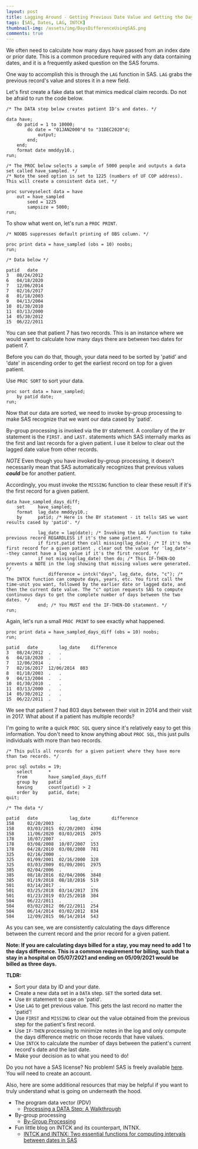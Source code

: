 ```yaml
---
layout: post
title: Lagging Around - Getting Previous Date Value and Getting the Days Difference
tags: [SAS, Dates, LAG, INTCK]
thumbnail-img: /assets/img/DaysDifferenceUsingSAS.png
comments: true
---
```


We often need to calculate how many days have passed from an index date or prior date. This is a common procedure required with any data containing dates, and it is a frequently asked question on the SAS forums.

One way to accomplish this is through the `LAG` function in SAS. `LAG` grabs the previous record's value and stores it in a new field.

Let's first create a fake data set that mimics medical claim records. Do not be afraid to run the code below.

```sas
/* The DATA step below creates patient ID's and dates. */

data have;
	do patid = 1 to 10000;
		do date = "01JAN2000"d to "31DEC2020"d;
			output;
		end;
	end;
	format date mmddyy10.;
run;

/* The PROC below selects a sample of 5000 people and outputs a data set called have_sampled. */
/* Note the seed option is set to 1225 (numbers of UF COP address). This will create a consistent data set. */

proc surveyselect data = have 
	out = have_sampled
		seed = 1225
		sampsize = 5000;
run;
```

To show what went on, let's run a `PROC PRINT`.

```sas
/* NOOBS suppresses default printing of OBS column. */

proc print data = have_sampled (obs = 10) noobs;
run;

/* Data below */

patid 	date
3 	08/24/2012
6 	04/18/2020
7 	12/06/2014
7 	02/16/2017
8 	01/18/2003
9 	04/13/2004
10 	01/30/2010
11 	03/13/2000
14 	05/30/2012
15 	06/22/2011
```

You can see that patient 7 has two records. This is an instance where we would want to calculate how many days there are between two dates for patient 7.

Before you can do that, though, your data need to be sorted by 'patid' and 'date' in ascending order to get the earliest record on top for a given patient.

Use `PROC SORT` to sort your data.

```sas
proc sort data = have_sampled;
	by patid date;
run;
```

Now that our data are sorted, we need to invoke by-group processing to make SAS recognize that we want our data cased by 'patid'.

By-group processing is invoked via the `BY` statement. A corollary of the `BY` statement is the `FIRST.` and `LAST.` statements which SAS internally marks as the first and last records for a given patient. I use it below to clear out the lagged date value from other records.

*NOTE* Even though you have invoked by-group processing, it doesn't necessarily mean that SAS automatically recognizes that previous values ***could*** be for another patient.

Accordingly, you must invoke the `MISSING` function to clear these result if it's the first record for a given patient.

```sas
data have_sampled_days_diff;
	set     have_sampled;
	format  lag_date mmddyy10.;
	by      patid; /* Here is the BY statement - it tells SAS we want results cased by 'patid'. */
	
			lag_date = lag(date); /* Invoking the LAG function to take previous record REGARDLESS if it's the same patient. */
			if first.patid then call missing(lag_date); /* If it's the first record for a given patient , clear out the value for 'lag_date'--they cannot have a lag value if it's the first record. */
			if not missing(lag_date) then do; /* This IF-THEN-DO prevents a NOTE in the log showing that missing values were generated. */
				difference = intck("days", lag_date, date, "c"); /* The INTCK function can compute days, years, etc. You first call the time-unit you want, followed by the earlier date or lagged date, and then the current date value. The "c" option requests SAS to compute continuous days to get the complete number of days between the two dates. */
			end; /* You MUST end the IF-THEN-DO statement. */
run;
```

Again, let's run a small `PROC PRINT` to see exactly what happened.

```sas
proc print data = have_sampled_days_diff (obs = 10) noobs;
run;

patid 	date 	    lag_date 	difference
3 	08/24/2012 	. 	.
6 	04/18/2020 	. 	.
7 	12/06/2014 	. 	.
7 	02/16/2017  12/06/2014  803
8 	01/18/2003 	. 	.
9 	04/13/2004 	. 	.
10 	01/30/2010 	. 	.
11 	03/13/2000 	. 	.
14 	05/30/2012 	. 	.
15 	06/22/2011 	. 	.
```

We see that patient 7 had 803 days between their visit in 2014 and their visit in 2017. What about if a patient has multiple records?

I'm going to write a quick `PROC SQL` query since it's relatively easy to get this information. You don't need to know anything about `PROC SQL`, this just pulls individuals with more than two records.

```sas
/* This pulls all records for a given patient where they have more than two records. */

proc sql outobs = 19;
	select		*
	from		have_sampled_days_diff
	group by 	patid
	having		count(patid) > 2
	order by	patid, date;
quit;

/* The data */

patid 	date 	        lag_date        difference
158 	02/20/2003 	. 	        .
158 	03/03/2015 	02/20/2003 	4394
158 	11/06/2020 	03/03/2015 	2075
178 	10/07/2007 	. 	        .
178 	03/08/2008 	10/07/2007 	153
178 	04/28/2010 	03/08/2008 	781
325 	02/16/2000 	. 	        .
325 	01/09/2001 	02/16/2000 	328
325 	03/03/2009 	01/09/2001 	2975
385 	02/04/2006 	. 	        .
385 	08/18/2016 	02/04/2006 	3848
385 	01/19/2018 	08/18/2016 	519
501 	03/14/2017 	. 	        .
501 	03/25/2018 	03/14/2017 	376
501 	01/23/2019 	03/25/2018 	304
504 	06/22/2011 	. 	        .
504 	03/02/2012 	06/22/2011 	254
504 	06/14/2014 	03/02/2012 	834
504 	12/09/2015 	06/14/2014 	543
```

As you can see, we are consistently calculating the days difference between the current record and the prior record for a given patient.

**Note: If you are calculating days billed for a stay, you may need to add 1 to the days difference. This is a common requirement for billing, such that a stay in a hospital on 05/07/2021 and ending on 05/09/2021 would be billed as three days.**

**TLDR:**
- Sort your data by ID and your date.
- Create a new data set in a `DATA` step. `SET` the sorted data set.
- Use `BY` statement to case on 'patid'.
- Use `LAG` to get previous value. This gets the last record no matter the 'patid'!
- Use `FIRST` and `MISSING` to clear out the value obtained from the previous step for the patient's first record. 
- Use `IF-THEN` processing to minimize notes in the log and only compute the days difference metric on those records that have values.
- Use `INTCK` to calculate the number of days between the patient's current record's date and the last date.
- Make your decision as to what you need to do!

Do you not have a SAS license? No problem! SAS is freely available [here](https://welcome.oda.sas.com/home). You will need to create an account.

Also, here are some additional resources that may be helpful if you want to truly understand what is going on underneath the hood.

- The program data vector (PDV) 
  - [Processing a DATA Step: A Walkthrough](https://v8doc.sas.com/sashtml/lrcon/z0961108.htm)
- By-group processing
  - [By-Group Processing](https://v8doc.sas.com/sashtml/lrcon/z1330158.htm)
- Fun little blog on INTCK and its counterpart, INTNX.
  - [INTCK and INTNX: Two essential functions for computing intervals between dates in SAS](https://blogs.sas.com/content/iml/2017/05/15/intck-intnx-intervals-sas.html)
